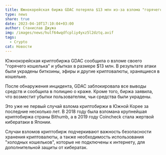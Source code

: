 ```yaml
---
title: Южнокорейская биржа GDAC потеряла $13 млн из-за взлома "горячего кошелька"
type: news
share: true
date: 2023-04-10T17:10:04+03:00
author: Станислав Джужа
img: /images/news/hulf64wqdfcpliy4yxz5l2dztq.avif
tags:
  - Crypto
cat: Новости
---
```

Южнокорейская криптобиржа GDAC сообщила о взломе своего "горячего кошелька" и убытках в размере $13 млн. В результате атаки были украдены биткоины, эфиры и другие криптовалюты, хранящиеся в кошельке.

После обнаружения инцидента, GDAC заблокировала все выводы средств и сообщила в полицию о краже. Кроме того, биржа заявила, что возместит убытки пользователям, чьи средства были украдены.

Это уже не первый случай взлома криптобиржи в Южной Корее за последние несколько лет. В 2018 году была взломана крупнейшая криптобиржа страны Bithumb, а в 2019 году Coincheck стала жертвой кибератаки в Японии.

Случаи взломов криптобирж подчеркивают важность безопасности хранения криптовалюты, а также необходимость использования "холодных кошельков", которые не подключены к интернету, для дополнительной защиты от кибератак.